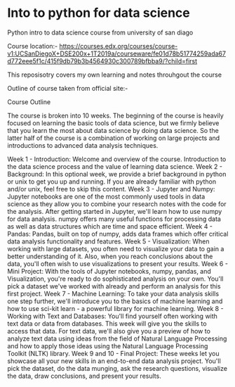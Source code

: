 # Into to python for data science

Python intro to data science course from university of san diago

Course location:-
https://courses.edx.org/courses/course-v1:UCSanDiegoX+DSE200x+1T2019a/courseware/fe01d78b51774259ada67d772eee5f1c/415f9db79b3b4564930c300789bfbba9/?child=first

This reposisotry covers my own learning and notes throuhgout the course

Outline of course taken from official site:-

Course Outline

The course is broken into 10 weeks.  The beginning of the course is heavily focused on learning the basic tools of data science, but we firmly believe that you learn the most about data science by doing data science.  So the latter half of the course is a combination of working on large projects and introductions to advanced data analysis techniques.

Week 1 - Introduction:  Welcome and overview of the course.  Introduction to the data science process and the value of learning data science.
Week 2 - Background:  In this optional week, we provide a brief background in python or unix to get you up and running.  If you are already familiar with python and/or unix, feel free to skip this content.
Week 3 - Jupyter and Numpy:  Jupyter notebooks are one of the most commonly used tools in data science as they allow you to combine your research notes with the code for the analysis.  After getting started in Jupyter, we'll learn how to use numpy for data analysis.  numpy offers many useful functions for processing data as well as data structures which are time and space efficient.
Week 4 - Pandas:  Pandas, built on top of numpy,  adds data frames which offer critical data analysis functionality and features.
Week 5 - Visualization:  When working with large datasets, you often need to visualize your data to gain a better understanding of it. Also, when you reach conclusions about the data, you'll often wish to use visualizations to present your results.
Week 6 - Mini Project:  With the tools of Jupyter notebooks, numpy, pandas, and Visualization, you're ready to do sophisticated analysis on your own.  You'll pick a dataset we've worked with already and perform an analysis for this first project.
Week 7 - Machine Learning:  To take your data analysis skills one step further, we'll introduce you to the basics of machine learning and how to use sci-kit learn - a powerful library for machine learning.
Week 8 - Working with Text and Databases:  You'll find yourself often working with text data or data from databases.  This week will give you the skills to access that data.  For text data, we'll also give you a preview of how to analyze text data using ideas from the field of Natural Language Processing and how to apply those ideas using the Natural Language Processing Toolkit (NLTK) library.
Week 9 and 10 - Final Project:  These weeks let you showcase all your new skills in an end-to-end data analysis project.  You'll pick the dataset, do the data munging, ask the research questions, visualize the data, draw conclusions, and present your results. 



